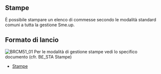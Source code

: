 ## Stampe
È possibile stampare un elenco di commesse secondo le modalità standard comuni a tutta la gestione Sme.up.
## Formato di lancio
![BRCM51_01](http://doc.smeup.com/immagini/MBDOC_OGG-P_BRCM51/BRCM51_01.png)
Per le modalità di gestione stampe vedi lo specifico documento (cfr. B£_STA Stampe)
- [Stampe](Sorgenti/DOC_OPE/TA/B£AMO/B£_STA)
